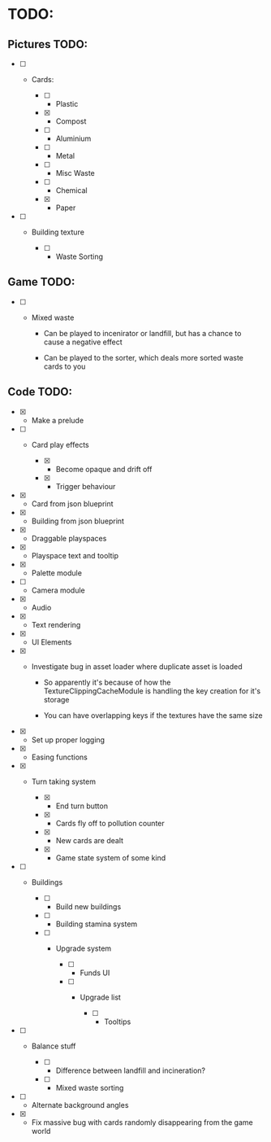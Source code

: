 # TODO:

## Pictures TODO:

- [ ] - Cards:

	- [ ] - Plastic

	- [x] - Compost

	- [ ] - Aluminium

	- [ ] - Metal

	- [ ] - Misc Waste

	- [ ] - Chemical

	- [x] - Paper



- [ ] - Building texture

	- [ ] - Waste Sorting

## Game TODO:

- [ ] - Mixed waste

	- Can be played to incenirator or landfill, but has a chance to cause a negative effect

	- Can be played to the sorter, which deals more sorted waste cards to you

## Code TODO:

- [x] - Make a prelude

- [ ] - Card play effects

	- [x] - Become opaque and drift off

	- [x] - Trigger behaviour

- [x] - Card from json blueprint

- [x] - Building from json blueprint

- [x] - Draggable playspaces

- [x] - Playspace text and tooltip

- [x] - Palette module

- [ ] - Camera module

- [x] - Audio

- [x] - Text rendering

- [x] - UI Elements

- [x] - Investigate bug in asset loader where duplicate asset is loaded

	- So apparently it's because of how the TextureClippingCacheModule is handling the key creation for it's storage

	- You can have overlapping keys if the textures have the same size

- [x] - Set up proper logging

- [x] - Easing functions

- [x] - Turn taking system

	- [x] - End turn button

	- [x] - Cards fly off to pollution counter

	- [x] - New cards are dealt

	- [x] - Game state system of some kind

- [ ] - Buildings

	- [ ] - Build new buildings

	- [ ] - Building stamina system

	- [ ] - Upgrade system

		- [ ] - Funds UI

		- [ ] - Upgrade list

			- [ ] - Tooltips

- [ ] - Balance stuff

	- [ ] - Difference between landfill and incineration?

	- [ ] - Mixed waste sorting

- [ ] - Alternate background angles

- [x] - Fix massive bug with cards randomly disappearing from the game world
